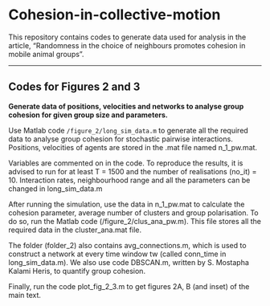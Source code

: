 # Cohesion-in-collective-motion

This repository contains codes to generate data used for analysis in the article, “Randomness in the choice of neighbours promotes cohesion in mobile animal groups”.

***

## Codes for Figures 2 and 3

**Generate data of positions, velocities and networks to analyse group cohesion for given group size and parameters.**

Use Matlab code `/figure_2/long_sim_data.m` to generate all the required data to analyse group cohesion for stochastic pairwise interactions. Positions, velocities of agents are stored in the .mat file named n_1_pw.mat. 

Variables are commented on in the code. To reproduce the results, it is advised to run for at least T = 1500 and the number of realisations (no_it) = 10. Interaction rates, neighbourhood range and all the parameters can be changed in long_sim_data.m

After running the simulation, use the data in n_1_pw.mat to calculate the cohesion parameter, average number of clusters and group polarisation. To do so, run the Matlab code (/figure_2/clus_ana_pw.m). This file stores all the required data in the cluster_ana.mat file. 

The folder (folder_2) also contains avg_connections.m, which is used to construct a network at every time window tw (called conn_time in long_sim_data.m). We also use code DBSCAN.m, written by S. Mostapha Kalami Heris, to quantify group cohesion. 

Finally, run the code plot_fig_2_3.m to get figures 2A, B (and inset) of the main text.

